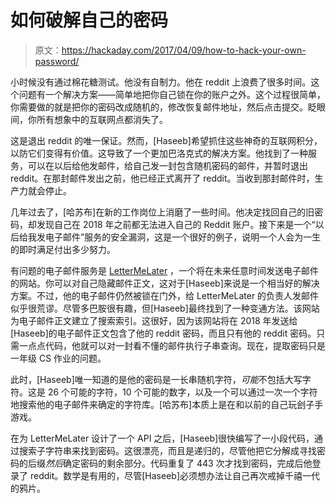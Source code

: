 # 如何破解自己的密码

> 原文：<https://hackaday.com/2017/04/09/how-to-hack-your-own-password/>

小时候没有通过棉花糖测试。他没有自制力。他在 reddit 上浪费了很多时间。这个问题有一个解决方案——简单地把你自己锁在你的账户之外。这个过程很简单，你需要做的就是把你的密码改成随机的，修改恢复邮件地址，然后点击提交。眨眼间，你所有想象中的互联网点都消失了。

这是退出 reddit 的唯一保证。然而，[Haseeb]希望抓住这些神奇的互联网积分，以防它们变得有价值。这导致了一个更加巴洛克式的解决方案。他找到了一种服务，可以在以后给他发邮件，给自己发一封包含随机密码的邮件，并暂时退出 reddit。在那封邮件发出之前，他已经正式离开了 reddit。当收到那封邮件时，生产力就会停止。

几年过去了，[哈苏布]在新的工作岗位上消磨了一些时间。他决定找回自己的旧密码，却发现自己在 2018 年之前都无法进入自己的 Reddit 账户。接下来是一个“以后给我发电子邮件”服务的安全漏洞，这是一个很好的例子，说明一个人会为一生的即时满足付出多少努力。

有问题的电子邮件服务是 [LetterMeLater](http://www.lettermelater.com/) ，一个将在未来任意时间发送电子邮件的网站。你可以对自己隐藏邮件正文，这对于[Haseeb]来说是一个相当好的解决方案。不过，他的电子邮件仍然被锁在门外，给 LetterMeLater 的负责人发邮件似乎很荒谬。尽管多巴胺很有趣，但[Haseeb]最终找到了一种变通方法。该网站为电子邮件正文建立了搜索索引。这很好，因为该网站将在 2018 年发送给[Haseeb]的电子邮件正文包含了他的 reddit 密码，而且只有他的 reddit 密码。只需一点点代码，他就可以对一封看不懂的邮件执行子串查询。现在，提取密码只是一年级 CS 作业的问题。

此时，[Haseeb]唯一知道的是他的密码是一长串随机字符，*可能*不包括大写字符。这是 26 个可能的字符，10 个可能的数字，以及一个可以通过一次一个字符地搜索他的电子邮件来确定的字符库。[哈苏布]本质上是在和以前的自己玩刽子手游戏。

在为 LetterMeLater 设计了一个 API 之后，[Haseeb]很快编写了一小段代码，通过搜索子字符串来找到密码。这很漂亮，而且是递归的，尽管他把它分解成寻找密码的后缀*然后*确定密码的剩余部分。代码重复了 443 次才找到密码，完成后他登录了 reddit。数学是有用的，尽管[Haseeb]必须想办法让自己再次戒掉千禧一代的鸦片。